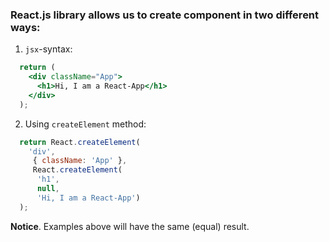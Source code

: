 ### React.js library allows us to create component in two different ways:

1. `jsx`-syntax: 
  ```jsx
    return (
      <div className="App">
        <h1>Hi, I am a React-App</h1>
      </div>
    );
  ```
  
2. Using `createElement` method: 
```js
  return React.createElement(
    'div',
     { className: 'App' },
     React.createElement(
      'h1',
      null,
      'Hi, I am a React-App')
  );
```

**Notice**. Examples above will have the same (equal) result. 